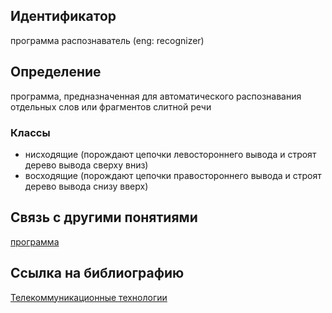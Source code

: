 ## Идентификатор

программа распознаватель (eng: recognizer)

## Определение

программа, предназначенная для автоматического распознавания отдельных слов или фрагментов слитной речи

### Классы

* нисходящие (порождают цепочки левостороннего вывода и строят дерево вывода сверху вниз)
* восходящие (порождают цепочки правостороннего вывода и строят дерево вывода снизу вверх)

## Связь с другими понятиями

[программа](https://github.com/Dememedp/yapis-course/blob/main/concept/Program.md)

## Ссылка на библиографию

[Телекоммуникационные технологии](https://github.com/Dememedp/yapis-course/blob/main/bibliography/Nevdyaev-Telecommunication-book.md)
